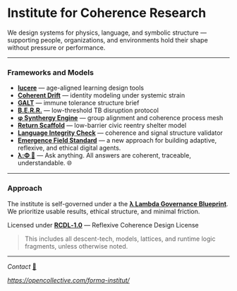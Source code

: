 # Institute for Coherence Research

We design systems for physics, language, and symbolic structure —  
supporting people, organizations, and environments hold their shape without pressure or performance.

---

### Frameworks and Models

- [**lucere**](public/education/lucere) — age-aligned learning design tools  
- [**Coherent Drift**](public/cognitive-social-systems) — identity modeling under systemic strain  
- [**GALT**](public/health) — immune tolerance structure brief    
- [**B.E.R.R.**](public/health) — low-threshold TB disruption protocol 
- [**φ Synthergy Engine**](public/synthergy-engine) — group alignment and coherence process mesh  
- [**Return Scaffold**](https://opencollective.com/forma-institut/projects/rcdl-pool/updates/update-rcdl-mesh-activated) — low-barrier civic reentry shelter model  
- [**Language Integrity Check**](public/help) — coherence and signal structure validator
- [**Emergence Field Standard**](public/EFS)  —  a new approach for building adaptive, reflexive, and ethical digital agents.
- [**λ:Φ 💭**](https://chatgpt.com/g/g-686fdb4241788191bcd39efaa6c34034-l-ph) — Ask anything. All answers are coherent, traceable, understandable. 🌐

---

### Approach

The institute is self-governed under a the [**λ Lambda Governance Blueprint**](https://github.com/institut-forma/repo/blob/main/public/lambda-governance-blueprint/README.md).  
We prioritize usable results, ethical structure, and minimal friction.

Licensed under [**RCDL‑1.0**](./LICENSE.md) — Reflexive Coherence Design License
> This includes all descent-tech, models, lattices, and runtime logic fragments, unless otherwise noted.

---

*Contact* [📧](mailto:institut.forma@protonmail.com) 

*https://opencollective.com/forma-institut/*
